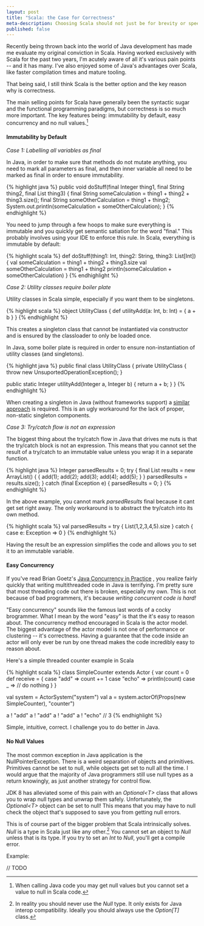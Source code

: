 ```yaml
---
layout: post
title: "Scala: the Case for Correctness"
meta-description: Choosing Scala should not just be for brevity or speed -- it's for correctness
published: false
---
```


Recently being thrown back into the world of Java development has made
me evaluate my original conviction in Scala. Having worked exclusively
with Scala for the past two years, I'm acutely aware of all it's various 
pain points -- and it has many. I've also enjoyed some of Java's advantages
over Scala, like faster compilation times and mature tooling.

That being said, I still think Scala is the better option and the key reason
why is correctness. 

<!--more-->

The main selling points for Scala have generally been the 
syntactic sugar and the functional programming paradigms, but correctness is 
so much more important. The key features being: immutability by default, 
easy concurrency and no null values.[^1]


#### Immutability by Default


_Case 1: Labelling all variables as final_

In Java, in order to make sure that methods do not mutate anything, you need
to mark all parameters as final, and then inner variable all need to be marked
as final in order to ensure immutability.

{% highlight java %}
public void doStuff(final Integer thing1, final String thing2, final List<Integer> thing3)
{
  final String someCalculation = thing1 + thing2 + thing3.size();
  final String someOtherCalculation = thing1 + thing2;
  System.out.println(someCalculation + someOtherCalculation);
}
{% endhighlight %}

You need to jump through a few hoops to make sure everything is immutable and 
you quickly get semantic satiation for the word "final." This probably involves using
your IDE to enforce this rule. In Scala, everything is immutable by default:

{% highlight scala %}
def doStuff(thing1: Int, thing2: String, thing3: List[Int]) {
  val someCalculation = thing1 + thing2 + thing3.size
  val someOtherCalculation = thing1 + thing2
  println(someCalculation + someOtherCalculation)
}
{% endhighlight %}

_Case 2: Utility classes require boiler plate_

Utility classes in Scala simple, especially if you want them to be singletons.

{% highlight scala %}
object UtilityClass {
  def utilityAdd(a: Int, b: Int) = {
    a + b
  }
}
{% endhighlight %}

This creates a singleton class that cannot be instantiated via constructor
and is ensured by the classloader to only be loaded once.

In Java, some boiler plate is required in order to ensure non-instantiation of
utility classes (and singletons).

{% highlight java %}
public final class UtilityClass 
{
  private UtilityClass
  {
    throw new UnsuportedOperationException();
  }

  public static Integer utilityAdd(Integer a, Integer b)
  {
    return a + b;
  }
}
{% endhighlight %}

When creating a singleton in Java (without frameworks support) a 
[similar approach](http://en.wikipedia.org/wiki/Singleton_pattern#Eager_initialization)
is required. This is an ugly workaround for the lack of proper, non-static singleton
components.

_Case 3: Try/catch flow is not an expression_

The biggest thing about the try/catch flow in Java that drives me nuts is that the 
try/catch block is not an expression. This means that you cannot set the result of a
try/catch to an immutable value unless you wrap it in a separate function.

{% highlight java %}
Integer parsedResults = 0;
try
{
  final List<Integer> results = new ArrayList<Integer>() { 
    { add(1); add(2); add(3); add(4); add(5); } 
  }
  parsedResults = results.size();
}
catch (final Exception e)
{
  parsedResults = 0;
}
{% endhighlight %}

In the above example, you cannot mark _parsedResults_ final because it cant get set right away.
The only workaround is to abstract the try/catch into its own method.

{% highlight scala %}
val parsedResults = try {
  List(1,2,3,4,5).size
}
catch {
  case e: Exception => 0
}
{% endhighlight %}

Having the result be an expression simplifies the code and allows you to set it to an immutable variable.

#### Easy Concurrency

If you've read Brian Goetz's [Java Concurrency in Practice](http://www.amazon.ca/Java-Concurrency-Practice-Brian-Goetz/dp/0321349601)
, you realize fairly quickly that writing multithreaded code in 
Java is terrifying. I'm pretty sure that most threading code out 
there is broken, especially my own. This is not because of bad 
programmers, it's because _writing concurrent code is hard!_

"Easy concurrency" sounds like the famous last words of a cocky 
brogrammer. What I mean by the word "easy" is that the it's easy
to reason about. The concurrency method encouraged in Scala is the actor 
model. The biggest advantage of the actor model is not one of 
performance or clustering -- it's correctness. Having a guarantee
that the code inside an actor will only ever be run by one thread
makes the code incredibly easy to reason about.

Here's a simple threaded counter example in Scala

{% highlight scala %}
class SimpleCounter extends Actor {
  var count = 0
  def receive = {
      case "add" => count += 1
      case "echo" => println(count)
      case _     => // do nothing
  }
}

val system = ActorSystem("system")
val a = system.actorOf(Props(new SimpleCounter), "counter")

a ! "add"
a ! "add"
a ! "add"
a ! "echo" // 3
{% endhighlight %}

Simple, intuitive, correct. I challenge you to do better in Java. 

#### No Null Values

The most common exception in Java application is the NullPointerException. There
is a weird separation of objects and primitives. Primitives cannot be set to
null, while objects get set to null all the time. I would argue that the majority
of Java programmers still use null types as a return knowingly, as just another
strategy for control flow.

JDK 8 has alleviated some of this pain with an _Optional<T\>_ class that allows you
to wrap null types and unwrap them safely. Unfortunately, the _Optional<T\>_ object can 
be set to null! This means that you may have to null check the object that's supposed
to save you from getting null errors.

This is of course part of the bigger problem that Scala intrinsically solves. _Null_ is 
a type in Scala just like any other.[^2] You cannot set an object to _Null_ unless that is 
its type. If you try to set an _Int_ to _Null_, you'll get a compile error.

Example:

// TODO


[^1]: When calling Java code you may get null values but you cannot set a value to null in Scala code. 
[^2]: In reality you should never use the _Null_ type. It only exists for Java interop compatibility. Ideally you should always use the _Option[T]_ class.
